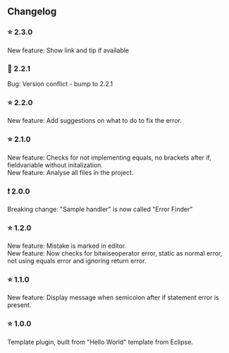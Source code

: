 ## Changelog 

### :star: 2.3.0   
New feature: Show link and tip if available

### 🐛 2.2.1 
Bug: Version conflict - bump to 2.2.1

### :star: 2.2.0    
New feature: Add suggestions on what to do to fix the error.

### :star: 2.1.0
New feature: Checks for not implementing equals, no brackets after if, fieldvariable without initalization.   
New feature: Analyse all files in the project.

### :exclamation: 2.0.0 
Breaking change: "Sample handler" is now called "Error Finder"

### :star: 1.2.0 
New feature: Mistake is marked in editor.  
New feature: Now checks for bitwiseoperator error, static as normal error, not using equals error and ignoring return error.

### :star: 1.1.0 
New feature: Display message when semicolon after if statement error is present. 

### :star: 1.0.0 
Template plugin, built from "Hello World" template from Eclipse.
